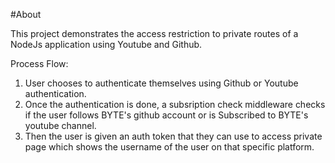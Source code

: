 #About

This project demonstrates the access restriction to private routes of a NodeJs application using Youtube and Github. 

Process Flow:
1. User chooses to authenticate themselves using Github or Youtube authentication.
2. Once the authentication is done, a subsription check middleware checks if the user follows BYTE's github account or is Subscribed to BYTE's youtube channel.
3. Then the user is given an auth token that they can use to access private page which shows the username of the user on that specific platform.

